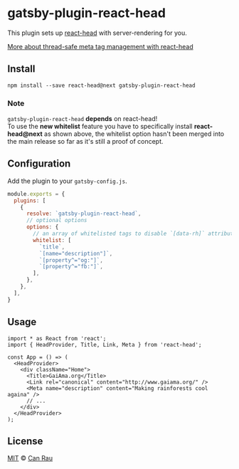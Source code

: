# gatsby-plugin-react-head

This plugin sets up [react-head](https://github.com/tizmagik/react-head) with server-rendering for you.

[More about thread-safe meta tag management with react-head](https://jeremygayed.com/making-head-tag-management-thread-safe-with-react-head-323654170b45)

## Install

```
npm install --save react-head@next gatsby-plugin-react-head
```

### Note

`gatsby-plugin-react-head` **depends** on react-head!  
To use the **new whitelist** feature you have to specifically install **react-head@next** as shown above, the whitelist option hasn't been merged into the main release so far as it's still a proof of concept.

## Configuration

Add the plugin to your `gatsby-config.js`.

```js
module.exports = {
  plugins: [
    {
      resolve: `gatsby-plugin-react-head`,
      // optional options
      options: {
        // an array of whitelisted tags to disable `[data-rh]` attribute for them
        whitelist: [
          `title`,
          `[name="description"]`,
          `[property^="og:"]`,
          `[property^="fb:"]`,
        ],
      },
    },
  ],
}
```

## Usage

```
import * as React from 'react';
import { HeadProvider, Title, Link, Meta } from 'react-head';

const App = () => (
  <HeadProvider>
    <div className="Home">
      <Title>GaiAma.org</Title>
      <Link rel="canonical" content="http://www.gaiama.org/" />
      <Meta name="description" content="Making rainforests cool againa" />
      // ...
    </div>
  </HeadProvider>
);
```

## License

[MIT](LICENSE) © [Can Rau](https://www.canrau.com)
